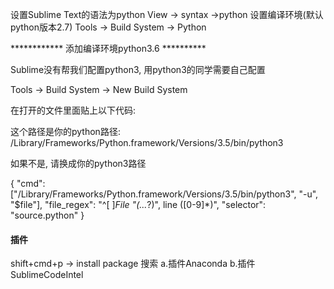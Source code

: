 设置Sublime Text的语法为python 
View -> syntax ->python
设置编译环境(默认python版本2.7) 
Tools -> Build System -> Python

************ 添加编译环境python3.6 **********

Sublime没有帮我们配置python3, 用python3的同学需要自己配置 

Tools -> Build System -> New Build System 

在打开的文件里面贴上以下代码: 

这个路径是你的python路径: /Library/Frameworks/Python.framework/Versions/3.5/bin/python3 

如果不是, 请换成你的python3路径

{
      "cmd": ["/Library/Frameworks/Python.framework/Versions/3.5/bin/python3", "-u", "$file"],
      "file_regex": "^[ ]*File \"(...*?)\", line ([0-9]*)",
      "selector": "source.python"
}


#### 插件
shift+cmd+p  -> install package 搜索
a.插件Anaconda
b.插件SublimeCodeIntel
